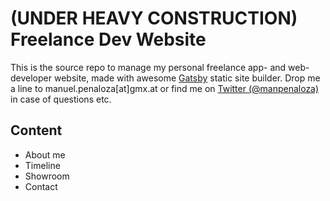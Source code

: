 # (UNDER HEAVY CONSTRUCTION) Freelance Dev Website

This is the source repo to manage my personal freelance app- and web-developer website, made with awesome [Gatsby](https://github.com/gatsbyjs/gatsby) static site builder. Drop me a line to manuel.penaloza[at]gmx.at or find me on [Twitter (@manpenaloza)](https://www.twitter.com/manpenaloza) in case of questions etc.

## Content
+ About me
+ Timeline
+ Showroom
+ Contact
